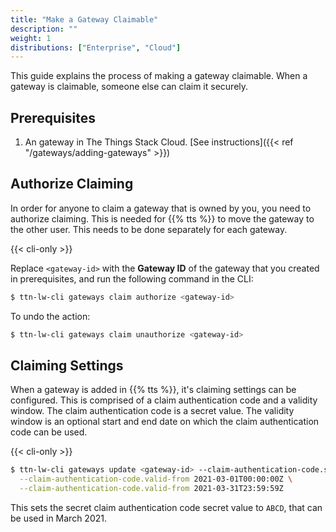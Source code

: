 ```yaml
---
title: "Make a Gateway Claimable"
description: ""
weight: 1
distributions: ["Enterprise", "Cloud"]
--- 
```


This guide explains the process of making a gateway claimable. When a gateway is claimable, someone else can claim it securely.

<!--more-->

## Prerequisites

1. An gateway in The Things Stack Cloud. [See instructions]({{< ref "/gateways/adding-gateways" >}})

## Authorize Claiming

In order for anyone to claim a gateway that is owned by you, you need to authorize claiming. This is needed for {{% tts %}} to move the gateway to the other user. This needs to be done separately for each gateway.

{{< cli-only >}}

Replace `<gateway-id>` with the **Gateway ID** of the gateway that you created in prerequisites, and run the following command in the CLI:

```bash
$ ttn-lw-cli gateways claim authorize <gateway-id>
```

To undo the action:

```bash
$ ttn-lw-cli gateways claim unauthorize <gateway-id>
```

## Claiming Settings

When a gateway is added in {{% tts %}}, it's claiming settings can be configured. This is comprised of a claim authentication code and a validity window. The claim authentication code is a secret value. The validity window is an optional start and end date on which the claim authentication code can be used.

{{< cli-only >}}

```bash
$ ttn-lw-cli gateways update <gateway-id> --claim-authentication-code.secret.value ABCD \
  --claim-authentication-code.valid-from 2021-03-01T00:00:00Z \
  --claim-authentication-code.valid-from 2021-03-31T23:59:59Z
```

This sets the secret claim authentication code secret value to `ABCD`, that can be used in March 2021.
